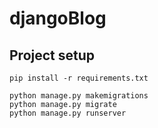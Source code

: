 # djangoBlog

## Project setup
```
pip install -r requirements.txt
```
```
python manage.py makemigrations  
python manage.py migrate
python manage.py runserver  
```
